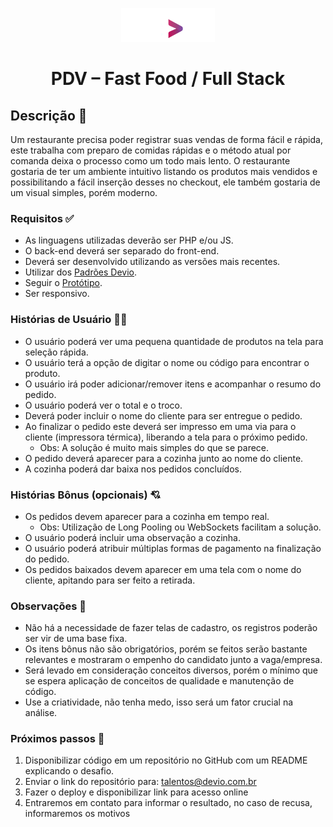 <p align="center">
  <img src="https://github.com/deviobr/code-patterns/blob/main/images/devio.webp?raw=true" />
</p>

<h1 align="center">PDV – Fast Food / Full Stack</h1>

## Descrição 👾
Um restaurante precisa poder registrar suas vendas de forma fácil e rápida, este trabalha com preparo de comidas rápidas e o método atual por comanda deixa o processo como um todo mais lento. O restaurante gostaria de ter um ambiente intuitivo listando os produtos mais vendidos e possibilitando a fácil inserção desses no checkout, ele também gostaria de um visual simples, porém moderno.

### Requisitos ✅
- As linguagens utilizadas deverão ser PHP e/ou JS.
- O back-end deverá ser separado do front-end.
- Deverá ser desenvolvido utilizando as versões mais recentes.
- Utilizar dos [Padrões Devio](https://github.com/deviobr/code-patterns).
- Seguir o [Protótipo](https://xd.adobe.com/view/426c6e77-3eac-40e9-8262-41ef5a325fce-173f/?fullscreen).
- Ser responsivo.

### Histórias de Usuário 🧑‍🍳
- O usuário poderá ver uma pequena quantidade de produtos na tela para seleção rápida.
- O usuário terá a opção de digitar o nome ou código para encontrar o produto.
- O usuário irá poder adicionar/remover itens e acompanhar o resumo do pedido.
- O usuário poderá ver o total e o troco.
- Deverá poder incluir o nome do cliente para ser entregue o pedido.
- Ao finalizar o pedido este deverá ser impresso em uma via para o cliente (impressora térmica), liberando a tela para o próximo pedido.
  - Obs: A solução é muito mais simples do que se parece.
- O pedido deverá aparecer para a cozinha junto ao nome do cliente.
- A cozinha poderá dar baixa nos pedidos concluídos.

### Histórias Bônus (opcionais) 💘
- Os pedidos devem aparecer para a cozinha em tempo real.
  - Obs: Utilização de Long Pooling ou WebSockets facilitam a solução.
- O usuário poderá incluir uma observação a cozinha.
- O usuário poderá atribuir múltiplas formas de pagamento na finalização do pedido.
- Os pedidos baixados devem aparecer em uma tela com o nome do cliente, apitando para ser feito a retirada.

### Observações 👀
- Não há a necessidade de fazer telas de cadastro, os registros poderão ser vir de uma base fixa.
- Os itens bônus não são obrigatórios, porém se feitos serão bastante relevantes e mostraram o empenho do candidato junto a vaga/empresa.
- Será levado em consideração conceitos diversos, porém o mínimo que se espera aplicação de conceitos de qualidade e manutenção de código.
- Use a criatividade, não tenha medo, isso será um fator crucial na análise.

### Próximos passos 🚀
1. Disponibilizar código em um repositório no GitHub com um README explicando o desafio.
1. Enviar o link do repositório para: talentos@devio.com.br
2. Fazer o deploy e disponibilizar link para acesso online
3. Entraremos em contato para informar o resultado, no caso de recusa, informaremos os motivos